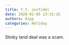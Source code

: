 ```yaml
---
title: Y.Y. zinfidel
date: 2020-02-05 13:31:15
authors: Ripp
categories: Holiday
---
```


 Stinky land deal was a scam.